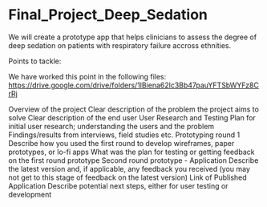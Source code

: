 # Final_Project_Deep_Sedation
We will create a prototype app that helps clinicians to assess the degree of deep sedation on patients with respiratory failure accross ethnities.  

Points to tackle:

We have worked this point in the following files:
https://drive.google.com/drive/folders/1lBiena62lc3Bb47pauYFTSbWYFz8CrRj

Overview of the project 
Clear description of the problem the project aims to solve
Clear description of the end user 
User Research and Testing 
Plan for initial user research; understanding the users and the problem
Findings/results from interviews, field studies etc. 
Prototyping round 1
Describe how you used the first round to develop wireframes, paper prototypes, or lo-fi apps
What was the plan for testing or getting feedback on the first round prototype
Second round prototype - Application 
Describe the latest version and, if applicable, any feedback you received (you may not get to this stage of feedback on the latest version)
Link of Published Application
Describe potential next steps, either for user testing or development

